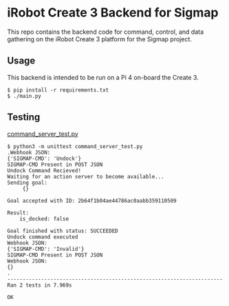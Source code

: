 # iRobot Create 3 Backend for Sigmap

This repo contains the backend code for command, control, and data gathering on the iRobot Create 3 platform for the Sigmap project.

## Usage

This backend is intended to be run on a Pi 4 on-board the Create 3.

```shell
$ pip install -r requirements.txt
$ ./main.py
```

## Testing
[command_server_test.py](https://github.com/SVC-Sigmap/irc3-system/blob/main/command_server_test.py)
```stdout
$ python3 -m unittest command_server_test.py 
.Webhook JSON:
{'SIGMAP-CMD': 'Undock'}
SIGMAP-CMD Present in POST JSON
Undock Command Recieved!
Waiting for an action server to become available...
Sending goal:
     {}

Goal accepted with ID: 2b64f1b04ae44786ac0aabb359110509

Result:
    is_docked: false

Goal finished with status: SUCCEEDED
Undock command executed
Webhook JSON:
{'SIGMAP-CMD': 'Invalid'}
SIGMAP-CMD Present in POST JSON
Webhook JSON:
{}
.
----------------------------------------------------------------------
Ran 2 tests in 7.969s

OK
```
